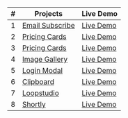 | #   | Projects                                                                              | Live Demo                                                  |
| --- | ------------------------------------------------------------------------------------- | ---------------------------------------------------------- |
| 1   | [Email Subscribe](https://github.com/Mehedi107/Tailwind-Projects/tree/main/Project-1) | [Live Demo](https://email-subscribe-beta.vercel.app/)      |
| 2   | [Pricing Cards](https://github.com/Mehedi107/Tailwind-Projects/tree/main/Project-2)   | [Live Demo](https://pricing-grids-rho.vercel.app/)         |
| 3   | [Pricing Cards](https://github.com/Mehedi107/Tailwind-Projects/tree/main/Project-3)   | [Live Demo](https://product-modal-taupe.vercel.app/)       |
| 4   | [Image Gallery](https://github.com/Mehedi107/Tailwind-Projects/tree/main/Project-4)   | [Live Demo](https://image-gallery-theta-gules.vercel.app/) |
| 5   | [Login Modal](https://github.com/Mehedi107/Tailwind-Projects/tree/main/Project-5)     | [Live Demo](https://login-modal-eta.vercel.app/)           |
| 6   | [Clipboard](https://github.com/Mehedi107/Tailwind-Projects/tree/main/Project-6)       | [Live Demo](https://clipboard-omega.vercel.app/)           |
| 7   | [Loopstudio](https://github.com/Mehedi107/Tailwind-Projects/tree/main/Project-7)      | [Live Demo](https://loopstudio-by-mehedi.vercel.app/)      |
| 8   | [Shortly](https://github.com/Mehedi107/Tailwind-Projects/tree/main/Project-8)         | [Live Demo](https://shortly-sandy.vercel.app/)             |
